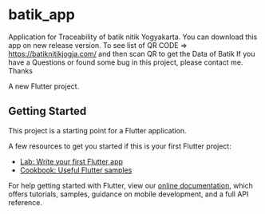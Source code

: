 # batik_app

Application for Traceability of batik nitik Yogyakarta.
You can download this app on new release version.
To see list of QR CODE => https://batiknitikjogja.com/ and then scan QR to get the Data of Batik
If you have a Questions or found some bug in this project, please contact me. Thanks

A new Flutter project.

## Getting Started

This project is a starting point for a Flutter application.

A few resources to get you started if this is your first Flutter project:

- [Lab: Write your first Flutter app](https://flutter.dev/docs/get-started/codelab)
- [Cookbook: Useful Flutter samples](https://flutter.dev/docs/cookbook)

For help getting started with Flutter, view our
[online documentation](https://flutter.dev/docs), which offers tutorials,
samples, guidance on mobile development, and a full API reference.
